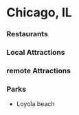 # Chicago, IL

### Restaurants

### Local Attractions

### remote Attractions

### Parks

- Loyola beach